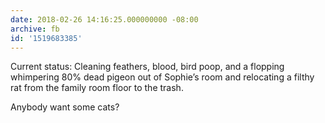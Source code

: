 ```yaml
---
date: 2018-02-26 14:16:25.000000000 -08:00
archive: fb
id: '1519683385'
---
```


Current status: Cleaning feathers, blood, bird poop, and a flopping whimpering 80% dead pigeon out of Sophie’s room and relocating a filthy rat from the family room floor to the trash. 

Anybody want some cats?
